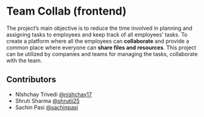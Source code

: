 # Team Collab (frontend)

The project’s main objective is to reduce the time involved in planning and assigning tasks to employees and keep track of all employees’ tasks. To create a platform where all the employees can **collaborate** and provide a common place where everyone can **share files and resources**. This project can be utilized by companies and teams for managing the tasks, collaborate with the team.

## Contributors

- NIshchay Trivedi [@nishchay17](https://github.com/nishchay17)
- Shruti Sharma [@shrutii25](https://github.com/shrutii25)
- Sachin Pasi [@sachinpasi](https://github.com/sachinpasi)
